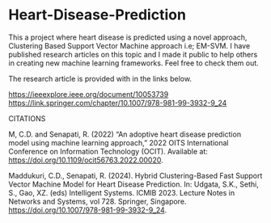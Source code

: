 # Heart-Disease-Prediction
This a project where heart disease is predicted using a novel approach, Clustering Based Support Vector Machine approach i.e; EM-SVM. I have published research articles on this topic and I made it public to help others in creating new machine learning frameworks. Feel free to check them out.

The research article is provided with in the links below.

https://ieeexplore.ieee.org/document/10053739
https://link.springer.com/chapter/10.1007/978-981-99-3932-9_24


CITATIONS

M, C.D. and Senapati, R. (2022) “An adoptive heart disease prediction model using machine learning 
approach,” 2022 OITS International Conference on Information Technology (OCIT). Available at: 
https://doi.org/10.1109/ocit56763.2022.00020.

Maddukuri, C.D., Senapati, R. (2024). Hybrid Clustering-Based Fast Support Vector Machine Model for Heart 
Disease Prediction. In: Udgata, S.K., Sethi, S., Gao, XZ. (eds) Intelligent Systems. ICMIB 2023. Lecture Notes 
in Networks and Systems, vol 728. Springer, Singapore. https://doi.org/10.1007/978-981-99-3932-9_24.
